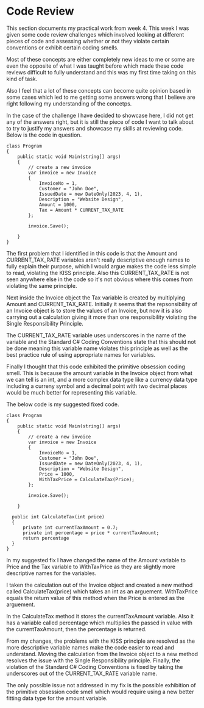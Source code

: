 # Code Review

This section documents my practical work from week 4.  This week I was given some code review challenges which involved looking at different pieces of code and assessing whether or not they violate certain conventions or exhibit certain coding smells.

Most of these concepts are either completely new ideas to me or some are even the opposite of what I was taught before which made these code reviews difficult to fully understand and this was my first time taking on this kind of task.

Also I feel that a lot of these concepts can become quite opinion based in some cases which led to me getting some answers wrong that I believe are right following my understanding of the concetps.

In the case of the challenge I have decided to showcase here, I did not get any of the answers right, but it is still the piece of code I want to talk about to try to justify my answers and showcase my skills at reviewing code.  Below is the code in question.

```
class Program
{
    public static void Main(string[] args)
    {
        // create a new invoice
        var invoice = new Invoice
        {
            InvoiceNo = 1,
            Customer = "John Doe",
            IssuedDate = new DateOnly(2023, 4, 1),
            Description = "Website Design",
            Amount = 1000,
            Tax = Amount * CURRENT_TAX_RATE
        };

        invoice.Save();

    }
} 
```

The first problem that I identified in this code is that the Amount and CURRENT_TAX_RATE variables aren't really descriptive enough names to fully explain their purpose, which I would argue makes the code less simple to read, violating the KISS principle.  Also this CURRENT_TAX_RATE is not seen anywhere else in the code so it's not obvious where this comes from violating the same principle.

Next inside the Invoice object the Tax variable is created by multiplying Amount and CURRENT_TAX_RATE.  Initially it seems that the repsonsibility of an Invoice object is to store the values of an Invoice, but now it is also carrying out a calculation giving it more than one responsibility violating the Single Responsibility Principle.

The CURRENT_TAX_RATE variable uses underscores in the name of the variable and the Standard C# Coding Conventions state that this should not be done meaning this variable name violates this principle as well as the best practice rule of using appropriate names for variables.

Finally I thought that this code exhibited the primitive obsession coding smell.  This is because the amount variable in the Invoice object from what we can tell is an int, and a more complex data type like a currency data type including a curreny symbol and a decimal point with two decimal places would be much better for representing this variable.

The below code is my suggested fixed code.

```
class Program
{
    public static void Main(string[] args)
    {
        // create a new invoice
        var invoice = new Invoice
        {
            InvoiceNo = 1,
            Customer = "John Doe",
            IssuedDate = new DateOnly(2023, 4, 1),
            Description = "Website Design",
            Price = 1000,
            WithTaxPrice = CalculateTax(Price);
        };

        invoice.Save();

    }

  public int CalculateTax(int price)
  {
      private int currentTaxAmount = 0.7;
      private int percentage = price * currentTaxAmount;
      return percentage
  }
}
```

In my suggested fix I have changed the name of the Amount variable to Price and the Tax variable to WithTaxPrice as they are slightly more descriptive names for the variables.

I taken the calculation out of the Invoice object and created a new method called CalculateTax(price) which takes an int as an arguement.  WithTaxPrice equals the return value of this method when the Price is entered as the arguement.

In the CalculateTax method it stores the currentTaxAmount variable.  Also it has a variable called percentage which multiplies the passed in value with the currentTaxAmount, then the percentage is returned.

From my changes, the problems with the KISS principle are resolved as the more descriptive variable names make the code easier to read and understand.  Moving the calculation from the Invoice object to a new method resolves the issue with the Single Responsibility principle.  Finally, the violation of the Standard C# Coding Conventions is fixed by taking the underscores out of the CURRENT_TAX_RATE variable name.

The only possible issue not addressed in my fix is the possible exhibition of the primitive obsession code smell which would require using a new better fitting data type for the amount variable.
